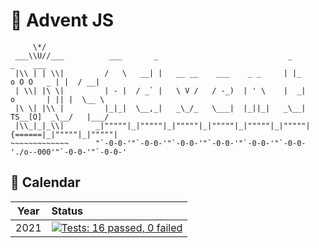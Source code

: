 # 🎄 Advent JS 

```
     \*/   
 ___\\U//___          ___       _                             _                   _    ___   
 |\\ | | \\|         /   \   __| |   __ __    ___    _ _     | |_      o O O   _ | |  / __|  
 | \\| |\ \|         | - |  / _` |   \ V /   / -_)  | ' \    |  _|    o       | || |  \__ \  
 |\ \| |\\ |         |_|_|  \__,_|   _\_/_   \___|  |_||_|   _\__|   TS__[O]  _\__/   |___/  
 |\\_|_|_\\|       _|"""""|_|"""""|_|"""""|_|"""""|_|"""""|_|"""""| {======|_|"""""|_|"""""| 
~~~~~~~~~~~~~      "`-0-0-'"`-0-0-'"`-0-0-'"`-0-0-'"`-0-0-'"`-0-0-'./o--000'"`-0-0-'"`-0-0-' 
```

## 📆 Calendar

Year | Status 
---- | :----- 
2021 | [![Tests: 16 passed, 0 failed](https://img.shields.io/badge/-✔_16&#47;25_&#124;_✘_0-brightgreen)](src/2021)

